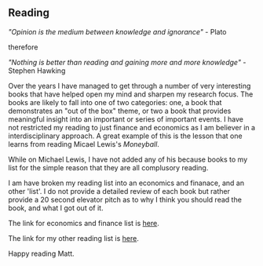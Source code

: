 ## Reading

_"Opinion is the medium between knowledge and ignorance"_ - Plato

therefore

 _"Nothing is better than reading and gaining more and more knowledge"_ - Stephen Hawking


Over the years I have managed to get through a number of very interesting books that have helped open my mind and sharpen my research focus. The books are likely to fall into one of two categories: one, a book that demonstrates an "out of the box" theme, or two a book that provides meaningful insight into an important or series of important events. I have not restricted my reading to just finance and economics as I am believer in a interdisciplinary approach. A great example of this is the lesson that one learns from reading Micael Lewis's _Moneyball_.

While on Michael Lewis, I have not added any of his because books to my list for the simple reason that they are all complusory reading.

I am have broken my reading list into an economics and finanace, and an other 'list'. I do not provide a detailed review of each book but rather provide a 20 second elevator pitch as to why I think you should read the book, and what I got out of it.
 
The link for economics and finance list is [here](https://moldham74.github.io/AussieCAS/eandfreading.html).

The link for my other reading list is [here](https://moldham74.github.io/AussieCAS/other%20reading.html).

Happy reading Matt.

 
